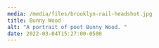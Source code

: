 ```yaml
---
media: /media/files/brooklyn-rail-headshot.jpg
title: Bunny Wood
alt: "A portrait of poet Bunny Wood. "
date: 2022-03-04T15:27:00-0500
---
```

